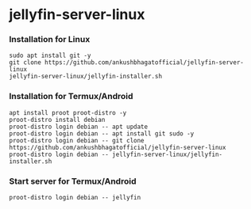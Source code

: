 # jellyfin-server-linux

### Installation for Linux
```
sudo apt install git -y
git clone https://github.com/ankushbhagatofficial/jellyfin-server-linux
jellyfin-server-linux/jellyfin-installer.sh
```

### Installation for Termux/Android
```
apt install proot proot-distro -y
proot-distro install debian
proot-distro login debian -- apt update
proot-distro login debian -- apt install git sudo -y
proot-distro login debian -- git clone https://github.com/ankushbhagatofficial/jellyfin-server-linux
proot-distro login debian -- jellyfin-server-linux/jellyfin-installer.sh
```

### Start server for Termux/Android
```
proot-distro login debian -- jellyfin
```
